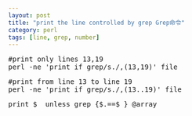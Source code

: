 ```yaml
---
layout: post
title: "print the line controlled by grep Grep命令"
category: perl
tags: [line, grep, number]
---
```


<pre lang="bash">
#print only lines 13,19
perl -ne 'print if grep/s./,(13,19)' file
</pre>


<pre lang="bash">
#print from line 13 to line 19
perl -ne 'print if grep/s./,(13..19)' file
</pre>

<pre lang="perl">
print $_ unless grep {$.==$_} @array
</pre>
